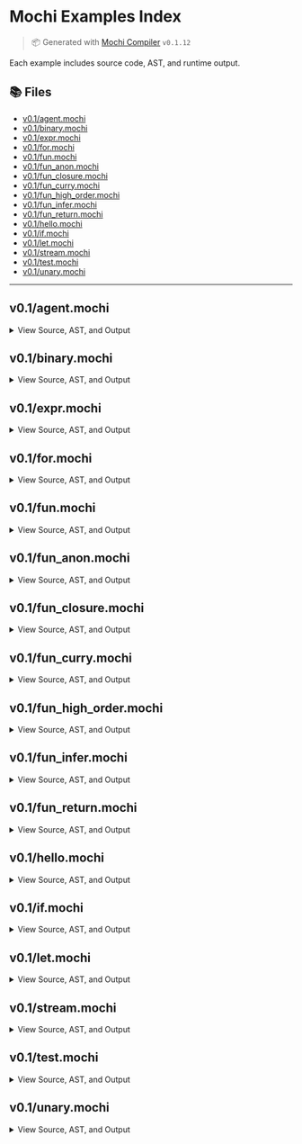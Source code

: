 # Mochi Examples Index

> 📦 Generated with [Mochi Compiler](https://github.com/mochi-lang/mochi) `v0.1.12`

Each example includes source code, AST, and runtime output.

## 📚 Files

- [v0.1/agent.mochi](#v0.1-agent)
- [v0.1/binary.mochi](#v0.1-binary)
- [v0.1/expr.mochi](#v0.1-expr)
- [v0.1/for.mochi](#v0.1-for)
- [v0.1/fun.mochi](#v0.1-fun)
- [v0.1/fun_anon.mochi](#v0.1-fun_anon)
- [v0.1/fun_closure.mochi](#v0.1-fun_closure)
- [v0.1/fun_curry.mochi](#v0.1-fun_curry)
- [v0.1/fun_high_order.mochi](#v0.1-fun_high_order)
- [v0.1/fun_infer.mochi](#v0.1-fun_infer)
- [v0.1/fun_return.mochi](#v0.1-fun_return)
- [v0.1/hello.mochi](#v0.1-hello)
- [v0.1/if.mochi](#v0.1-if)
- [v0.1/let.mochi](#v0.1-let)
- [v0.1/stream.mochi](#v0.1-stream)
- [v0.1/test.mochi](#v0.1-test)
- [v0.1/unary.mochi](#v0.1-unary)

---

## v0.1/agent.mochi

<details>
<summary>View Source, AST, and Output</summary>

#### 📄 Source
```mochi
/*
agent Logger {
  let count: int = 0

  on sensor_data as e {
    count = count + 1
    print("Received event:", e, "Total:", count)
  }

  intent greet(name: string): string {
    return "Hello, " + name
  }
}
*/
```

#### 🌲 AST
```lisp
(program)
```
#### ▶️ Output
```text
```
</details>

## v0.1/binary.mochi

<details>
<summary>View Source, AST, and Output</summary>

#### 📄 Source
```mochi
// Arithmetic operations
let add = 2 + 3
let sub = 7 - 4
let mul = 5 * 2
let div = 8 / 2

print("add:", add)
print("sub:", sub)
print("mul:", mul)
print("div:", div)

// Comparison operations (numbers)
let eq = 10 == 10
let neq = 10 != 5
let lt = 3 < 5
let lte = 5 <= 5
let gt = 7 > 3
let gte = 6 >= 6

print("eq:", eq)
print("neq:", neq)
print("lt:", lt)
print("lte:", lte)
print("gt:", gt)
print("gte:", gte)

// String comparisons
let sa = "hello"
let sb = "hello"
let sc = "world"

print("str_eq:", sa == sb)
print("str_neq:", sa != sc)
print("str_concat:", sa + " " + sc)

// Boolean comparisons
let ba = true
let bb = false

print("bool_eq:", ba == ba)
print("bool_neq:", ba != bb)
```

#### 🌲 AST
```lisp
(program
  (let add
    (binary + (int 2) (int 3))
  )
  (let sub
    (binary - (int 7) (int 4))
  )
  (let mul
    (binary * (int 5) (int 2))
  )
  (let div
    (binary / (int 8) (int 2))
  )
  (exprstmt
    (call print (string "add:") (selector add))
  )
  (exprstmt
    (call print (string "sub:") (selector sub))
  )
  (exprstmt
    (call print (string "mul:") (selector mul))
  )
  (exprstmt
    (call print (string "div:") (selector div))
  )
  (let eq
    (binary == (int 10) (int 10))
  )
  (let neq
    (binary != (int 10) (int 5))
  )
  (let lt
    (binary < (int 3) (int 5))
  )
  (let lte
    (binary <= (int 5) (int 5))
  )
  (let gt
    (binary > (int 7) (int 3))
  )
  (let gte
    (binary >= (int 6) (int 6))
  )
  (exprstmt
    (call print (string "eq:") (selector eq))
  )
  (exprstmt
    (call print (string "neq:") (selector neq))
  )
  (exprstmt
    (call print (string "lt:") (selector lt))
  )
  (exprstmt
    (call print (string "lte:") (selector lte))
  )
  (exprstmt
    (call print (string "gt:") (selector gt))
  )
  (exprstmt
    (call print (string "gte:") (selector gte))
  )
  (let sa (string hello))
  (let sb (string hello))
  (let sc (string world))
  (exprstmt
    (call print
      (string "str_eq:")
      (binary == (selector sa) (selector sb))
    )
  )
  (exprstmt
    (call print
      (string "str_neq:")
      (binary != (selector sa) (selector sc))
    )
  )
  (exprstmt
    (call print
      (string "str_concat:")
      (binary +
        (binary + (selector sa) (string " "))
        (selector sc)
      )
    )
  )
  (let ba (bool true))
  (let bb (bool true))
  (exprstmt
    (call print
      (string "bool_eq:")
      (binary == (selector ba) (selector ba))
    )
  )
  (exprstmt
    (call print
      (string "bool_neq:")
      (binary != (selector ba) (selector bb))
    )
  )
)
```
#### ▶️ Output
```text
add: 5
sub: 3
mul: 10
div: 4
eq: true
neq: true
lt: true
lte: true
gt: true
gte: true
str_eq: true
str_neq: true
str_concat: hello world
bool_eq: true
bool_neq: false
```
</details>

## v0.1/expr.mochi

<details>
<summary>View Source, AST, and Output</summary>

#### 📄 Source
```mochi
// Basic precedence: * before +
let a = 3 + 4 * 2        // 3 + (4 * 2) = 11
let b = (3 + 4) * 2      // (3 + 4) * 2 = 14

// Mix of +, -, *, /
let c = 10 - 2 * 3 + 4   // 10 - (2 * 3) + 4 = 10 - 6 + 4 = 8
let d = (10 - 2) * (3 + 4) // 8 * 7 = 56

// Pure float expression (int + float is not supported)
let e = 5.0 + 2.5 * 2.0      // 5.0 + 5.0 = 10.0

// Nested parentheses
let f = ((1 + 2) * (3 + 4)) / 7 // (3 * 7) / 7 = 3

print("a =", a)
print("b =", b)
print("c =", c)
print("d =", d)
print("e =", e)
print("f =", f)
```

#### 🌲 AST
```lisp
(program
  (let a
    (binary +
      (int 3)
      (binary * (int 4) (int 2))
    )
  )
  (let b
    (binary *
      (group
        (binary + (int 3) (int 4))
      )
      (int 2)
    )
  )
  (let c
    (binary +
      (binary -
        (int 10)
        (binary * (int 2) (int 3))
      )
      (int 4)
    )
  )
  (let d
    (binary *
      (group
        (binary - (int 10) (int 2))
      )
      (group
        (binary + (int 3) (int 4))
      )
    )
  )
  (let e
    (binary +
      (float 5)
      (binary * (float 2.5) (float 2))
    )
  )
  (let f
    (binary /
      (group
        (binary *
          (group
            (binary + (int 1) (int 2))
          )
          (group
            (binary + (int 3) (int 4))
          )
        )
      )
      (int 7)
    )
  )
  (exprstmt
    (call print (string "a =") (selector a))
  )
  (exprstmt
    (call print (string "b =") (selector b))
  )
  (exprstmt
    (call print (string "c =") (selector c))
  )
  (exprstmt
    (call print (string "d =") (selector d))
  )
  (exprstmt
    (call print (string "e =") (selector e))
  )
  (exprstmt
    (call print (string "f =") (selector f))
  )
)
```
#### ▶️ Output
```text
a = 11
b = 14
c = 8
d = 56
e = 10
f = 3
```
</details>

## v0.1/for.mochi

<details>
<summary>View Source, AST, and Output</summary>

#### 📄 Source
```mochi
// Basic for loop from 0 to 4
for i in 0..5 {
  print("i =", i)
}

// Sum from 1 to 10
let sum = 0
for x in 1..11 {
  sum = sum + x
}
print("Sum =", sum)
```

#### 🌲 AST
```lisp
(program
  (for i
    (range (int 0) (int 5))
    (block
      (exprstmt
        (call print (string "i =") (selector i))
      )
    )
  )
  (let sum (int 0))
  (for x
    (range (int 1) (int 11))
    (block
      (assign sum
        (binary + (selector sum) (selector x))
      )
    )
  )
  (exprstmt
    (call print (string "Sum =") (selector sum))
  )
)
```
#### ▶️ Output
```text
i = 0
i = 1
i = 2
i = 3
i = 4
Sum = 55
```
</details>

## v0.1/fun.mochi

<details>
<summary>View Source, AST, and Output</summary>

#### 📄 Source
```mochi
// --- Basic Setup ---
let name: string = "Mochi"

// Simple function with return value
fun greet(name: string): string {
  return "Hello, " + name
}

print(greet(name))  // Hello, Mochi

// --- Closure: makeAdder returns a function that captures `n` ---
fun makeAdder(n: int): fun(int): int {
  return fun(x: int): int => x + n
}

let add10: fun(int): int = makeAdder(10)
print(add10(5))   // 15

// --- Currying a multi-arg function ---
fun add(a: int, b: int, c: int): int {
  return a + b + c
}

let step1: fun(int): fun(int): int = add(1)
let step2: fun(int): int = step1(2)
let result: int = step2(3)

print(result)  // 1 + 2 + 3 = 6

// --- Higher-order function: accepts function and value ---
fun apply(f: fun(int): int, x: int): int {
  return f(x)
}

let square: fun(int): int = fun(x: int): int => x * x
print(apply(square, 6))  // 36

// --- Function expression as return value ---
fun always42(): fun(): int {
  return fun(): int => 42
}

let f: fun(): int = always42()
print(f())  // 42
```

#### 🌲 AST
```lisp
(program
  (let name (type string) (string Mochi))
  (fun greet
    (param name (type string))
    (type string)
    (return
      (binary + (string "Hello, ") (selector name))
    )
  )
  (exprstmt
    (call print
      (call greet (selector name))
    )
  )
  (fun makeAdder
    (param n (type int))
    (typefun (type int) (type int))
    (return
      (funexpr
        (param x (type int))
        (type int)
        (binary + (selector x) (selector n))
      )
    )
  )
  (let add10
    (typefun (type int) (type int))
    (call makeAdder (int 10))
  )
  (exprstmt
    (call print
      (call add10 (int 5))
    )
  )
  (fun add
    (param a (type int))
    (param b (type int))
    (param c (type int))
    (type int)
    (return
      (binary +
        (binary + (selector a) (selector b))
        (selector c)
      )
    )
  )
  (let step1
    (typefun
      (type int)
      (typefun (type int) (type int))
    )
    (call add (int 1))
  )
  (let step2
    (typefun (type int) (type int))
    (call step1 (int 2))
  )
  (let result
    (type int)
    (call step2 (int 3))
  )
  (exprstmt
    (call print (selector result))
  )
  (fun apply
    (param f
      (typefun (type int) (type int))
    )
    (param x (type int))
    (type int)
    (return
      (call f (selector x))
    )
  )
  (let square
    (typefun (type int) (type int))
    (funexpr
      (param x (type int))
      (type int)
      (binary * (selector x) (selector x))
    )
  )
  (exprstmt
    (call print
      (call apply (selector square) (int 6))
    )
  )
  (fun always42
    (typefun (type int))
    (return
      (funexpr (type int) (int 42))
    )
  )
  (let f
    (typefun (type int))
    (call always42)
  )
  (exprstmt
    (call print (call f))
  )
)
```
#### ▶️ Output
```text
Hello, Mochi
15
6
36
42
```
</details>

## v0.1/fun_anon.mochi

<details>
<summary>View Source, AST, and Output</summary>

#### 📄 Source
```mochi
let square = fun(x: int): int => x * x
print(square(6)) // 36
```

#### 🌲 AST
```lisp
(program
  (let square
    (funexpr
      (param x (type int))
      (type int)
      (binary * (selector x) (selector x))
    )
  )
  (exprstmt
    (call print
      (call square (int 6))
    )
  )
)
```
#### ▶️ Output
```text
36
```
</details>

## v0.1/fun_closure.mochi

<details>
<summary>View Source, AST, and Output</summary>

#### 📄 Source
```mochi
// --- Closure: makeAdder returns a function that captures `n` ---
fun makeAdder(n: int): fun(int): int {
  return fun(x: int): int => x + n
}

let add10 = makeAdder(10)
print(add10(5))   // 15
```

#### 🌲 AST
```lisp
(program
  (fun makeAdder
    (param n (type int))
    (typefun (type int) (type int))
    (return
      (funexpr
        (param x (type int))
        (type int)
        (binary + (selector x) (selector n))
      )
    )
  )
  (let add10
    (call makeAdder (int 10))
  )
  (exprstmt
    (call print
      (call add10 (int 5))
    )
  )
)
```
#### ▶️ Output
```text
15
```
</details>

## v0.1/fun_curry.mochi

<details>
<summary>View Source, AST, and Output</summary>

#### 📄 Source
```mochi
fun add(a: int, b: int, c: int): int {
    return a + b + c
}

let step1 = add(1)
let step2 = step1(2)
let result = step2(3)

print(result)  // 1 + 2 + 3 = 6
```

#### 🌲 AST
```lisp
(program
  (fun add
    (param a (type int))
    (param b (type int))
    (param c (type int))
    (type int)
    (return
      (binary +
        (binary + (selector a) (selector b))
        (selector c)
      )
    )
  )
  (let step1
    (call add (int 1))
  )
  (let step2
    (call step1 (int 2))
  )
  (let result
    (call step2 (int 3))
  )
  (exprstmt
    (call print (selector result))
  )
)
```
#### ▶️ Output
```text
6
```
</details>

## v0.1/fun_high_order.mochi

<details>
<summary>View Source, AST, and Output</summary>

#### 📄 Source
```mochi
// --- Higher-order function: accepts function and value ---
fun apply_twice(f: fun(int): int, x: int): int {
  return f(f(x))
}

let square = fun(x: int): int => x * x
print(apply_twice(square, 6)) // 36 * 36 = 1296
```

#### 🌲 AST
```lisp
(program
  (fun apply_twice
    (param f
      (typefun (type int) (type int))
    )
    (param x (type int))
    (type int)
    (return
      (call f
        (call f (selector x))
      )
    )
  )
  (let square
    (funexpr
      (param x (type int))
      (type int)
      (binary * (selector x) (selector x))
    )
  )
  (exprstmt
    (call print
      (call apply_twice (selector square) (int 6))
    )
  )
)
```
#### ▶️ Output
```text
1296
```
</details>

## v0.1/fun_infer.mochi

<details>
<summary>View Source, AST, and Output</summary>

#### 📄 Source
```mochi
// --- Basic Setup ---
let name = "Mochi"

// Simple function
fun greet(name: string): string {
  return "Hello, " + name
}

print(greet(name))  // Hello, Mochi

// --- Closure that captures a variable ---
fun makeAdder(n: int): fun(int): int {
  return fun(x: int): int => x + n
}

let add10 = makeAdder(10)
print(add10(5))   // 15

// --- Currying a multi-arg function ---
fun add(a: int, b: int, c: int): int {
  return a + b + c
}

let step1 = add(1)
let step2 = step1(2)
let result = step2(3)

print(result)  // 1 + 2 + 3 = 6

// --- Higher-order function ---
fun apply(f: fun(int): int, x: int): int {
  return f(x)
}

let square = fun(x:int):int => x * x
print(apply(square, 6))  // 36

// --- Function returning a constant function ---
fun always42(): fun(): int {
  return fun() => 42
}

let f = always42()
print(f())  // 42
```

#### 🌲 AST
```lisp
(program
  (let name (string Mochi))
  (fun greet
    (param name (type string))
    (type string)
    (return
      (binary + (string "Hello, ") (selector name))
    )
  )
  (exprstmt
    (call print
      (call greet (selector name))
    )
  )
  (fun makeAdder
    (param n (type int))
    (typefun (type int) (type int))
    (return
      (funexpr
        (param x (type int))
        (type int)
        (binary + (selector x) (selector n))
      )
    )
  )
  (let add10
    (call makeAdder (int 10))
  )
  (exprstmt
    (call print
      (call add10 (int 5))
    )
  )
  (fun add
    (param a (type int))
    (param b (type int))
    (param c (type int))
    (type int)
    (return
      (binary +
        (binary + (selector a) (selector b))
        (selector c)
      )
    )
  )
  (let step1
    (call add (int 1))
  )
  (let step2
    (call step1 (int 2))
  )
  (let result
    (call step2 (int 3))
  )
  (exprstmt
    (call print (selector result))
  )
  (fun apply
    (param f
      (typefun (type int) (type int))
    )
    (param x (type int))
    (type int)
    (return
      (call f (selector x))
    )
  )
  (let square
    (funexpr
      (param x (type int))
      (type int)
      (binary * (selector x) (selector x))
    )
  )
  (exprstmt
    (call print
      (call apply (selector square) (int 6))
    )
  )
  (fun always42
    (typefun (type int))
    (return
      (funexpr (int 42))
    )
  )
  (let f (call always42))
  (exprstmt
    (call print (call f))
  )
)
```
#### ▶️ Output
```text
Hello, Mochi
15
6
36
42
```
</details>

## v0.1/fun_return.mochi

<details>
<summary>View Source, AST, and Output</summary>

#### 📄 Source
```mochi
// --- Function expression as return value ---
fun always42(): fun(): int {
  return fun(): int => 42
}

let f = always42()
print(f())  // 42
```

#### 🌲 AST
```lisp
(program
  (fun always42
    (typefun (type int))
    (return
      (funexpr (type int) (int 42))
    )
  )
  (let f (call always42))
  (exprstmt
    (call print (call f))
  )
)
```
#### ▶️ Output
```text
42
```
</details>

## v0.1/hello.mochi

<details>
<summary>View Source, AST, and Output</summary>

#### 📄 Source
```mochi
print("Hello, world")
```

#### 🌲 AST
```lisp
(program
  (exprstmt
    (call print (string "Hello, world"))
  )
)
```
#### ▶️ Output
```text
Hello, world
```
</details>

## v0.1/if.mochi

<details>
<summary>View Source, AST, and Output</summary>

#### 📄 Source
```mochi
let age = 20

if age >= 18 {
  print("You are an adult.")
} else {
  print("You are a minor.")
}

// Nested if
let score = 85

if score >= 90 {
  print("Grade: A")
} else if score >= 80 {
  print("Grade: B")
} else {
  print("Grade: C or lower")
}
```

#### 🌲 AST
```lisp
(program
  (let age (int 20))
  (if
    (binary >= (selector age) (int 18))
    (block
      (exprstmt
        (call print (string "You are an adult."))
      )
    )
    (block
      (exprstmt
        (call print (string "You are a minor."))
      )
    )
  )
  (let score (int 85))
  (if
    (binary >= (selector score) (int 90))
    (block
      (exprstmt
        (call print (string "Grade: A"))
      )
    )
    (if
      (binary >= (selector score) (int 80))
      (block
        (exprstmt
          (call print (string "Grade: B"))
        )
      )
      (block
        (exprstmt
          (call print (string "Grade: C or lower"))
        )
      )
    )
  )
)
```
#### ▶️ Output
```text
You are an adult.
Grade: B
```
</details>

## v0.1/let.mochi

<details>
<summary>View Source, AST, and Output</summary>

#### 📄 Source
```mochi
let x = 42
let name: string = "Mochi"
print(x)
print(name)
```

#### 🌲 AST
```lisp
(program
  (let x (int 42))
  (let name (type string) (string Mochi))
  (exprstmt
    (call print (selector x))
  )
  (exprstmt
    (call print (selector name))
  )
)
```
#### ▶️ Output
```text
42
Mochi
```
</details>

## v0.1/stream.mochi

<details>
<summary>View Source, AST, and Output</summary>

#### 📄 Source
```mochi
/*
stream sensor_data {
  device: string
  payload: {
    temperature: float
    humidity: float
  }
  timestamp: time
}

on sensor_data as e {
  print("Temp:", e.payload.temperature, "Humidity:", e.payload.humidity)
}
*/
```

#### 🌲 AST
```lisp
(program)
```
#### ▶️ Output
```text
```
</details>

## v0.1/test.mochi

<details>
<summary>View Source, AST, and Output</summary>

#### 📄 Source
```mochi
// examples/test.mochi

test "basic arithmetic" {
  expect 1 + 2 == 3
  expect 10 - 4 == 6
  expect 2 * 3 == 6
  expect 8 / 2 == 4
}

test "equality and comparison" {
  expect 5 == 5
  expect 3 != 4
  expect 2 < 5
  expect 6 >= 6
  expect 9 > 3
}

test "let bindings" {
  let x = 42
  expect x == 42

  let y = x + 1
  expect y == 43
}

fun square(n: int): int {
  return n * n
}

test "function definitions and calls" {
  expect square(3) == 9
  expect square(5) == 25
}

fun make_adder(n: int): fun(int): int {
  return fun(x: int): int => x + n
}

test "closures and partial application" {
  let add10 = make_adder(10)
  expect add10(5) == 15
  expect add10(0) == 10
}

fun classify(n: int): string {
  if n < 0 {
    return "negative"
  } else if n == 0 {
    return "zero"
  } else {
    return "positive"
  }
}

test "if/else logic" {
  expect classify(-1) == "negative"
  expect classify(0) == "zero"
  expect classify(1) == "positive"
}

test "for loop and accumulation" {
  let sum = 0
  for i in 1..5 {
    sum = sum + i
  }

  // 1 + 2 + 3 + 4 = 10
  expect sum == 10
}
```

#### 🌲 AST
```lisp
(program
  (test "basic arithmetic"
    (expect
      (binary ==
        (binary + (int 1) (int 2))
        (int 3)
      )
    )
    (expect
      (binary ==
        (binary - (int 10) (int 4))
        (int 6)
      )
    )
    (expect
      (binary ==
        (binary * (int 2) (int 3))
        (int 6)
      )
    )
    (expect
      (binary ==
        (binary / (int 8) (int 2))
        (int 4)
      )
    )
  )
  (test "equality and comparison"
    (expect
      (binary == (int 5) (int 5))
    )
    (expect
      (binary != (int 3) (int 4))
    )
    (expect
      (binary < (int 2) (int 5))
    )
    (expect
      (binary >= (int 6) (int 6))
    )
    (expect
      (binary > (int 9) (int 3))
    )
  )
  (test "let bindings"
    (let x (int 42))
    (expect
      (binary == (selector x) (int 42))
    )
    (let y
      (binary + (selector x) (int 1))
    )
    (expect
      (binary == (selector y) (int 43))
    )
  )
  (fun square
    (param n (type int))
    (type int)
    (return
      (binary * (selector n) (selector n))
    )
  )
  (test "function definitions and calls"
    (expect
      (binary ==
        (call square (int 3))
        (int 9)
      )
    )
    (expect
      (binary ==
        (call square (int 5))
        (int 25)
      )
    )
  )
  (fun make_adder
    (param n (type int))
    (typefun (type int) (type int))
    (return
      (funexpr
        (param x (type int))
        (type int)
        (binary + (selector x) (selector n))
      )
    )
  )
  (test "closures and partial application"
    (let add10
      (call make_adder (int 10))
    )
    (expect
      (binary ==
        (call add10 (int 5))
        (int 15)
      )
    )
    (expect
      (binary ==
        (call add10 (int 0))
        (int 10)
      )
    )
  )
  (fun classify
    (param n (type int))
    (type string)
    (if
      (binary < (selector n) (int 0))
      (block
        (return (string negative))
      )
      (if
        (binary == (selector n) (int 0))
        (block
          (return (string zero))
        )
        (block
          (return (string positive))
        )
      )
    )
  )
  (test "if/else logic"
    (expect
      (binary ==
        (call classify
          (unary - (int 1))
        )
        (string negative)
      )
    )
    (expect
      (binary ==
        (call classify (int 0))
        (string zero)
      )
    )
    (expect
      (binary ==
        (call classify (int 1))
        (string positive)
      )
    )
  )
  (test "for loop and accumulation"
    (let sum (int 0))
    (for i
      (range (int 1) (int 5))
      (block
        (assign sum
          (binary + (selector sum) (selector i))
        )
      )
    )
    (expect
      (binary == (selector sum) (int 10))
    )
  )
)
```
#### ▶️ Output
```text
```
</details>

## v0.1/unary.mochi

<details>
<summary>View Source, AST, and Output</summary>

#### 📄 Source
```mochi
// Basic unary negation and boolean not
let x = -5
let y = !true

// Double negation and double not
let a = -(-10)          // 10
let b = !false          // true
let c = !!true          // true

// Nested expressions with unary
let d = -(3 + 2)        // -5
let e = !((2 < 3) == true)  // !(true == true) => !true => false

print("x =", x)
print("y =", y)
print("a =", a)
print("b =", b)
print("c =", c)
print("d =", d)
print("e =", e)
```

#### 🌲 AST
```lisp
(program
  (let x
    (unary - (int 5))
  )
  (let y
    (unary ! (bool true))
  )
  (let a
    (unary -
      (group
        (unary - (int 10))
      )
    )
  )
  (let b
    (unary ! (bool true))
  )
  (let c
    (unary !
      (unary ! (bool true))
    )
  )
  (let d
    (unary -
      (group
        (binary + (int 3) (int 2))
      )
    )
  )
  (let e
    (unary !
      (group
        (binary ==
          (group
            (binary < (int 2) (int 3))
          )
          (bool true)
        )
      )
    )
  )
  (exprstmt
    (call print (string "x =") (selector x))
  )
  (exprstmt
    (call print (string "y =") (selector y))
  )
  (exprstmt
    (call print (string "a =") (selector a))
  )
  (exprstmt
    (call print (string "b =") (selector b))
  )
  (exprstmt
    (call print (string "c =") (selector c))
  )
  (exprstmt
    (call print (string "d =") (selector d))
  )
  (exprstmt
    (call print (string "e =") (selector e))
  )
)
```
#### ▶️ Output
```text
x = -5
y = false
a = 10
b = false
c = true
d = -5
e = false
```
</details>
